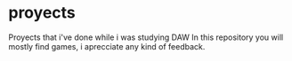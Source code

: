 # proyects
Proyects that i've done while i was studying DAW
In this repository you will mostly find games, i aprecciate any kind of feedback.
